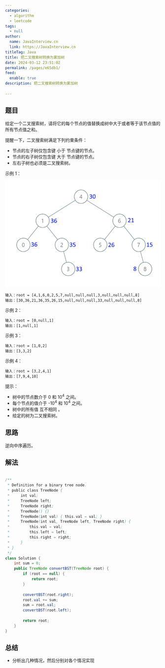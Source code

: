 ```yaml
---
categories: 
  - algorithm
  - leetcode
tags: 
  - null
author: 
  name: JavaInterview.cn
  link: https://JavaInterview.cn
titleTag: Java
title: 把二叉搜索树转换为累加树
date: 2024-03-12 23:51:02
permalink: /pages/e65db1/
feed:
  enable: true
description: 把二叉搜索树转换为累加树

---
```


## 题目

给定一个二叉搜索树，请将它的每个节点的值替换成树中大于或者等于该节点值的所有节点值之和。



提醒一下，二叉搜索树满足下列约束条件：

* 节点的左子树仅包含键 小于 节点键的节点。
* 节点的右子树仅包含键 大于 节点键的节点。
* 左右子树也必须是二叉搜索树。


示例 1：

![img.png](../../../media/pictures/leetcode/img.png)

    输入：root = [4,1,6,0,2,5,7,null,null,null,3,null,null,null,8]
    输出：[30,36,21,36,35,26,15,null,null,null,33,null,null,null,8]
示例 2：

    输入：root = [0,null,1]
    输出：[1,null,1]
示例 3：

    输入：root = [1,0,2]
    输出：[3,3,2]
示例 4：

    输入：root = [3,2,4,1]
    输出：[7,9,4,10]


提示：

* 树中的节点数介于 0 和 10<sup>4</sup> 之间。
* 每个节点的值介于 -10<sup>4</sup> 和 10<sup>4</sup> 之间。
* 树中的所有值 互不相同 。
* 给定的树为二叉搜索树。

## 思路

逆向中序遍历。

## 解法
```java

/**
 * Definition for a binary tree node.
 * public class TreeNode {
 *     int val;
 *     TreeNode left;
 *     TreeNode right;
 *     TreeNode() {}
 *     TreeNode(int val) { this.val = val; }
 *     TreeNode(int val, TreeNode left, TreeNode right) {
 *         this.val = val;
 *         this.left = left;
 *         this.right = right;
 *     }
 * }
 */
class Solution {
    int sum = 0;
    public TreeNode convertBST(TreeNode root) {
        if (root == null) {
            return root;
        }

        convertBST(root.right);
        root.val += sum;
        sum = root.val;
        convertBST(root.left);

        return root;
    }
}
```

## 总结

- 分析出几种情况，然后分别对各个情况实现 

